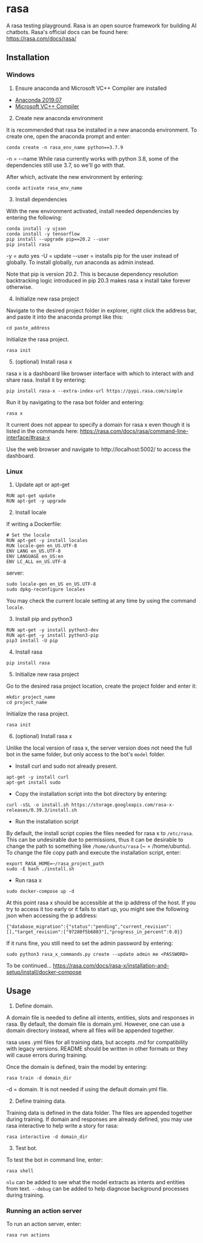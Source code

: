 # rasa

A rasa testing playground. Rasa is an open source framework for building AI chatbots. Rasa's official docs can be found here: https://rasa.com/docs/rasa/

## Installation

### Windows

1. Ensure anaconda and Microsoft VC++ Compiler are installed

* [Anaconda 2019.07](https://www.anaconda.com/distribution/#download-section)
* [Microsoft VC++ Compiler](https://support.microsoft.com/en-us/help/2977003/the-latest-supported-visual-c-downloads)

2. Create new anaconda environment

It is recommended that rasa be installed in a new anaconda environment. To create one, open the anaconda prompt and enter:

```
conda create -n rasa_env_name python==3.7.9
```

-n = --name
While rasa currently works with python 3.8, some of the dependencies still use 3.7, so we'll go with that.

After which, activate the new environment by entering:

```
conda activate rasa_env_name
```

3. Install dependencies

With the new environment activated, install needed dependencies by entering the following:

```
conda install -y ujson
conda install -y tensorflow
pip install --upgrade pip==20.2 --user
pip install rasa
```

-y = auto yes
-U = update
--user = installs pip for the user instead of globally. To install globally, run anaconda as admin instead.

Note that pip is version 20.2. This is because dependency resolution backtracking logic introduced in pip 20.3 makes rasa x install take forever otherwise.

4. Initialize new rasa project

Navigate to the desired project folder in explorer, right click the address bar, and paste it into the anaconda prompt like this:

```
cd paste_address
```

Initialize the rasa project.

```
rasa init
```

5. (optional) Install rasa x

rasa x is a dashboard like browser interface with which to interact with and share rasa. Install it by entering:

```
pip install rasa-x --extra-index-url https://pypi.rasa.com/simple
```

Run it by navigating to the rasa bot folder and entering:

```
rasa x
```

It current does not appear to specify a domain for rasa x even though it is listed in the commands here:
https://rasa.com/docs/rasa/command-line-interface/#rasa-x

Use the web browser and navigate to http://localhost:5002/ to access the dashboard.

### Linux

1. Update apt or apt-get

```
RUN apt-get update
RUN apt-get -y upgrade
```

2. Install locale

If writing a Dockerfile:
```
# Set the locale
RUN apt-get -y install locales
RUN locale-gen en_US.UTF-8
ENV LANG en_US.UTF-8
ENV LANGUAGE en_US:en
ENV LC_ALL en_US.UTF-8
```

server:
```
sudo locale-gen en_US en_US.UTF-8
sudo dpkg-reconfigure locales
```

You may check the current locale setting at any time by using the command `locale`.

3. Install pip and python3

```
RUN apt-get -y install python3-dev
RUN apt-get -y install python3-pip
pip3 install -U pip
```

4. Install rasa

```
pip install rasa
```

5. Initialize new rasa project

Go to the desired rasa project location, create the project folder and enter it:

```
mkdir project_name
cd project_name
```

Initialize the rasa project.

```
rasa init
```

6. (optional) Install rasa x

Unlike the local version of rasa x, the server version does not need the full bot in the same folder, but only access to the bot's `model` folder.

* Install curl and sudo not already present.

```
apt-get -y install curl
apt-get install sudo
```

* Copy the installation script into the bot directory by entering:

```
curl -sSL -o install.sh https://storage.googleapis.com/rasa-x-releases/0.39.3/install.sh
```

* Run the installation script

By default, the install script copies the files needed for rasa x to `/etc/rasa`. This can be undesirable due to permissions, thus it can be desirable to change the path to something like `/home/ubuntu/rasa` (~ = /home/ubuntu). To change the file copy path and execute the installation script, enter:

```
export RASA_HOME=~/rasa_project_path
sudo -E bash ./install.sh
```

* Run rasa x

```
sudo docker-compose up -d
```

At this point rasa x should be accessible at the ip address of the host. If you try to access it too early or it fails to start up, you might see the following json when accessing the ip address:

```
{"database_migration":{"status":"pending","current_revision":[],"target_revision":["97280f5b6803"],"progress_in_percent":0.0}}
```

If it runs fine, you still need to set the admin password by entering:

```
sudo python3 rasa_x_commands.py create --update admin me <PASSWORD>
```

To be continued... https://rasa.com/docs/rasa-x/installation-and-setup/install/docker-compose

## Usage

1. Define domain.

A domain file is needed to define all intents, entities, slots and responses in rasa. By default, the domain file is domain.yml. However, one can use a domain directory instead, where all files will be appended together.

rasa uses .yml files for all training data, but accepts .md for compatibility with legacy versions. README should be written in other formats or they will cause errors during training.

Once the domain is defined, train the model by entering:

```
rasa train -d domain_dir
```

-d = domain. It is not needed if using the default domain.yml file.

2. Define training data.

Training data is defined in the data folder. The files are appended together during training. If domain and responses are already defined, you may use rasa interactive to help write a story for rasa:

```
rasa interactive -d domain_dir
```

3. Test bot.

To test the bot in command line, enter:

```
rasa shell
```

`nlu` can be added to see what the model extracts as intents and entities from text.
`--debug` can be added to help diagnose background processes during training.

### Running an action server

To run an action server, enter:

```
rasa run actions
```
